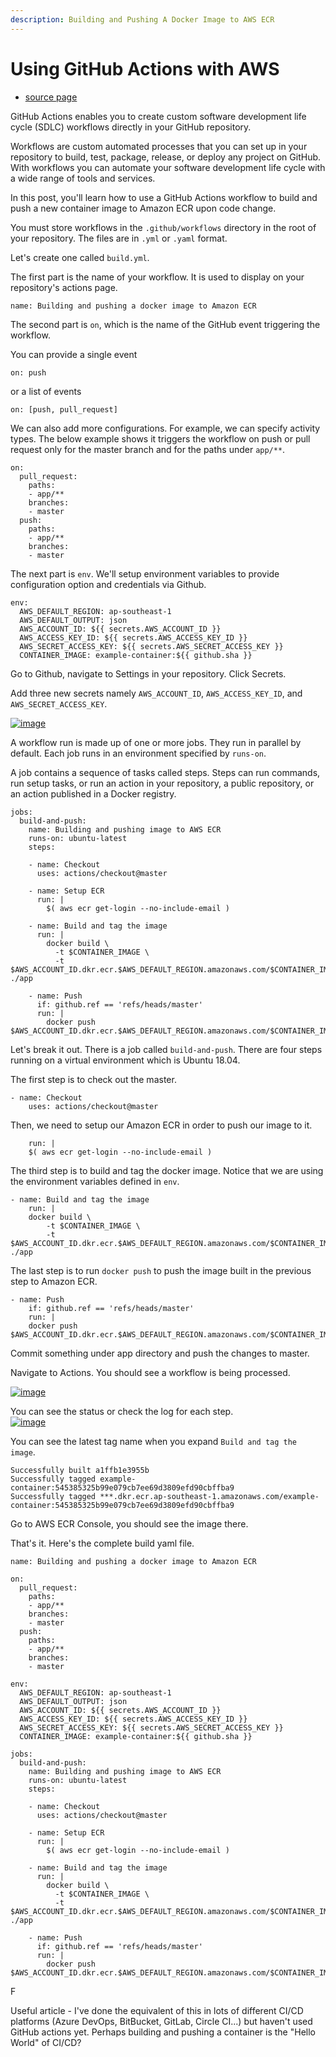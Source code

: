 ```yaml
---
description: Building and Pushing A Docker Image to AWS ECR
---
```


# Using GitHub Actions with AWS



* [source page](https://dev.to/wingkwong/building-and-pushing-a-docker-image-to-amazon-ecr-with-github-actions-on0)

GitHub Actions enables you to create custom software development life cycle \(SDLC\) workflows directly in your GitHub repository.

Workflows are custom automated processes that you can set up in your repository to build, test, package, release, or deploy any project on GitHub. With workflows you can automate your software development life cycle with a wide range of tools and services.

In this post, you'll learn how to use a GitHub Actions workflow to build and push a new container image to Amazon ECR upon code change.

You must store workflows in the `.github/workflows` directory in the root of your repository. The files are in `.yml` or `.yaml` format.

Let's create one called `build.yml`.

The first part is the name of your workflow. It is used to display on your repository's actions page.  


```text
name: Building and pushing a docker image to Amazon ECR
```

The second part is `on`, which is the name of the GitHub event triggering the workflow.

You can provide a single event  


```text
on: push
```

or a list of events  


```text
on: [push, pull_request]
```

We can also add more configurations. For example, we can specify activity types. The below example shows it triggers the workflow on push or pull request only for the master branch and for the paths under `app/**`.  


```text
on:
  pull_request:
    paths:
    - app/**
    branches:         
    - master
  push:
    paths:
    - app/**
    branches:         
    - master          
```

The next part is `env`. We'll setup environment variables to provide configuration option and credentials via Github.  


```text
env:
  AWS_DEFAULT_REGION: ap-southeast-1
  AWS_DEFAULT_OUTPUT: json
  AWS_ACCOUNT_ID: ${{ secrets.AWS_ACCOUNT_ID }}
  AWS_ACCESS_KEY_ID: ${{ secrets.AWS_ACCESS_KEY_ID }}
  AWS_SECRET_ACCESS_KEY: ${{ secrets.AWS_SECRET_ACCESS_KEY }}
  CONTAINER_IMAGE: example-container:${{ github.sha }}
```

Go to Github, navigate to Settings in your repository. Click Secrets.

Add three new secrets namely `AWS_ACCOUNT_ID`, `AWS_ACCESS_KEY_ID`, and `AWS_SECRET_ACCESS_KEY`.

[![image](https://res.cloudinary.com/practicaldev/image/fetch/s--peaB6EZA--/c_limit%2Cf_auto%2Cfl_progressive%2Cq_auto%2Cw_880/https://user-images.githubusercontent.com/35857179/75094296-d7299900-55c4-11ea-92e7-00447d54826b.png)](https://res.cloudinary.com/practicaldev/image/fetch/s--peaB6EZA--/c_limit%2Cf_auto%2Cfl_progressive%2Cq_auto%2Cw_880/https://user-images.githubusercontent.com/35857179/75094296-d7299900-55c4-11ea-92e7-00447d54826b.png)

A workflow run is made up of one or more jobs. They run in parallel by default. Each job runs in an environment specified by `runs-on`.

A job contains a sequence of tasks called steps. Steps can run commands, run setup tasks, or run an action in your repository, a public repository, or an action published in a Docker registry.  


```text
jobs:
  build-and-push:
    name: Building and pushing image to AWS ECR
    runs-on: ubuntu-latest
    steps:

    - name: Checkout
      uses: actions/checkout@master

    - name: Setup ECR
      run: |
        $( aws ecr get-login --no-include-email )

    - name: Build and tag the image
      run: |
        docker build \
          -t $CONTAINER_IMAGE \
          -t $AWS_ACCOUNT_ID.dkr.ecr.$AWS_DEFAULT_REGION.amazonaws.com/$CONTAINER_IMAGE ./app

    - name: Push
      if: github.ref == 'refs/heads/master'
      run: |
        docker push $AWS_ACCOUNT_ID.dkr.ecr.$AWS_DEFAULT_REGION.amazonaws.com/$CONTAINER_IMAGE
```

Let's break it out. There is a job called `build-and-push`. There are four steps running on a virtual environment which is Ubuntu 18.04.

The first step is to check out the master.  


```text
- name: Checkout
    uses: actions/checkout@master
```

Then, we need to setup our Amazon ECR in order to push our image to it.  


```text
    run: |
    $( aws ecr get-login --no-include-email )
```

The third step is to build and tag the docker image. Notice that we are using the environment variables defined in `env`.  


```text
- name: Build and tag the image
    run: |
    docker build \
        -t $CONTAINER_IMAGE \
        -t $AWS_ACCOUNT_ID.dkr.ecr.$AWS_DEFAULT_REGION.amazonaws.com/$CONTAINER_IMAGE ./app
```

The last step is to run `docker push` to push the image built in the previous step to Amazon ECR.  


```text
- name: Push
    if: github.ref == 'refs/heads/master'
    run: |
    docker push $AWS_ACCOUNT_ID.dkr.ecr.$AWS_DEFAULT_REGION.amazonaws.com/$CONTAINER_IMAGE
```

Commit something under app directory and push the changes to master.

Navigate to Actions. You should see a workflow is being processed.

[![image](https://res.cloudinary.com/practicaldev/image/fetch/s--cerOi-2M--/c_limit%2Cf_auto%2Cfl_progressive%2Cq_auto%2Cw_880/https://user-images.githubusercontent.com/35857179/75094355-3c7d8a00-55c5-11ea-8360-03df6cbd73df.png)](https://res.cloudinary.com/practicaldev/image/fetch/s--cerOi-2M--/c_limit%2Cf_auto%2Cfl_progressive%2Cq_auto%2Cw_880/https://user-images.githubusercontent.com/35857179/75094355-3c7d8a00-55c5-11ea-8360-03df6cbd73df.png)

You can see the status or check the log for each step.  
[![image](https://res.cloudinary.com/practicaldev/image/fetch/s--e9_np8J1--/c_limit%2Cf_auto%2Cfl_progressive%2Cq_auto%2Cw_880/https://user-images.githubusercontent.com/35857179/75094400-9ed68a80-55c5-11ea-91bc-a4a0fa269e48.png)](https://res.cloudinary.com/practicaldev/image/fetch/s--e9_np8J1--/c_limit%2Cf_auto%2Cfl_progressive%2Cq_auto%2Cw_880/https://user-images.githubusercontent.com/35857179/75094400-9ed68a80-55c5-11ea-91bc-a4a0fa269e48.png)

You can see the latest tag name when you expand `Build and tag the image`.  


```text
Successfully built a1ffb1e3955b
Successfully tagged example-container:545385325b99e079cb7ee69d3809efd90cbffba9
Successfully tagged ***.dkr.ecr.ap-southeast-1.amazonaws.com/example-container:545385325b99e079cb7ee69d3809efd90cbffba9
```

Go to AWS ECR Console, you should see the image there.

That's it. Here's the complete build yaml file.  


```text
name: Building and pushing a docker image to Amazon ECR

on:
  pull_request:
    paths:
    - app/**
    branches:         
    - master
  push:
    paths:
    - app/**
    branches:         
    - master   

env:
  AWS_DEFAULT_REGION: ap-southeast-1
  AWS_DEFAULT_OUTPUT: json
  AWS_ACCOUNT_ID: ${{ secrets.AWS_ACCOUNT_ID }}
  AWS_ACCESS_KEY_ID: ${{ secrets.AWS_ACCESS_KEY_ID }}
  AWS_SECRET_ACCESS_KEY: ${{ secrets.AWS_SECRET_ACCESS_KEY }}
  CONTAINER_IMAGE: example-container:${{ github.sha }}

jobs:
  build-and-push:
    name: Building and pushing image to AWS ECR
    runs-on: ubuntu-latest
    steps:

    - name: Checkout
      uses: actions/checkout@master

    - name: Setup ECR
      run: |
        $( aws ecr get-login --no-include-email )

    - name: Build and tag the image
      run: |
        docker build \
          -t $CONTAINER_IMAGE \
          -t $AWS_ACCOUNT_ID.dkr.ecr.$AWS_DEFAULT_REGION.amazonaws.com/$CONTAINER_IMAGE ./app

    - name: Push
      if: github.ref == 'refs/heads/master'
      run: |
        docker push $AWS_ACCOUNT_ID.dkr.ecr.$AWS_DEFAULT_REGION.amazonaws.com/$CONTAINER_IMAGE
```

F

Useful article - I've done the equivalent of this in lots of different CI/CD platforms \(Azure DevOps, BitBucket, GitLab, Circle CI...\) but haven't used GitHub actions yet. Perhaps building and pushing a container is the "Hello World" of CI/CD?

